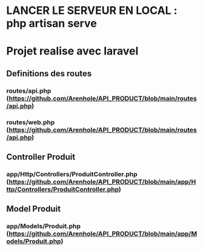 # LANCER LE SERVEUR EN LOCAL : php artisan serve


# Projet realise avec laravel

## Definitions des routes
### routes/api.php (https://github.com/Arenhole/API_PRODUCT/blob/main/routes/api.php)
### routes/web.php (https://github.com/Arenhole/API_PRODUCT/blob/main/routes/api.php)

## Controller Produit 
### app/Http/Controllers/ProduitController.php (https://github.com/Arenhole/API_PRODUCT/blob/main/app/Http/Controllers/ProduitController.php)

## Model Produit
### app/Models/Produit.php (https://github.com/Arenhole/API_PRODUCT/blob/main/app/Models/Produit.php)